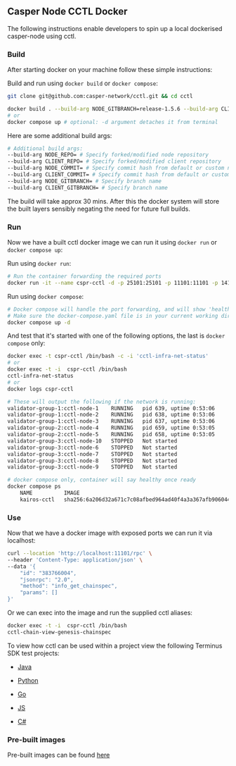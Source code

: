 ## Casper Node CCTL Docker

The following instructions enable developers to spin up a local dockerised casper-node using cctl.

### Build

After starting docker on your machine follow these simple instructions:

Build and run using `docker build` or `docker compose`:
```bash
git clone git@github.com:casper-network/cctl.git && cd cctl

docker build . --build-arg NODE_GITBRANCH=release-1.5.6 --build-arg CLIENT_GITBRANCH=release-2.0.0 -t cspr-cctl/release-1.5.6
# or
docker compose up # optional: -d argument detaches it from terminal
```

Here are some additional build args:
```bash
# Additional build args:
--build-arg NODE_REPO= # Specify forked/modified node repository
--build-arg CLIENT_REPO= # Specify forked/modified client repository
--build-arg NODE_COMMIT= # Specify commit hash from default or custom node repo
--build-arg CLIENT_COMMIT= # Specify commit hash from default or custom client repo
--build-arg NODE_GITBRANCH= # Specify branch name
--build-arg CLIENT_GITBRANCH= # Specify branch name
```

The build will take approx 30 mins. After this the docker system will store the built layers sensibly negating the need for future full builds.

### Run

Now we have a built cctl docker image we can run it using `docker run` or `docker compose up`:

Run using `docker run`:
```bash
# Run the container forwarding the required ports
docker run -it --name cspr-cctl -d -p 25101:25101 -p 11101:11101 -p 14101:14101 -p 18101:18101 cspr-cctl/release-1.5.6
```

Run using `docker compose`:
```bash
# Docker compose will handle the port forwarding, and will show 'healthy' once the first block is processed
# Make sure the docker-compose.yaml file is in your current working directory, or specify it using the `-f` flag
docker compose up -d
```

And test that it's started with one of the following options, the last is `docker compose` only:

```bash
docker exec -t cspr-cctl /bin/bash -c -i 'cctl-infra-net-status'
# or
docker exec -t -i  cspr-cctl /bin/bash
cctl-infra-net-status
# or
docker logs cspr-cctl

# These will output the following if the network is running:
validator-group-1:cctl-node-1    RUNNING   pid 639, uptime 0:53:06
validator-group-1:cctl-node-2    RUNNING   pid 638, uptime 0:53:06
validator-group-1:cctl-node-3    RUNNING   pid 637, uptime 0:53:06
validator-group-2:cctl-node-4    RUNNING   pid 659, uptime 0:53:05
validator-group-2:cctl-node-5    RUNNING   pid 658, uptime 0:53:05
validator-group-3:cctl-node-10   STOPPED   Not started
validator-group-3:cctl-node-6    STOPPED   Not started
validator-group-3:cctl-node-7    STOPPED   Not started
validator-group-3:cctl-node-8    STOPPED   Not started
validator-group-3:cctl-node-9    STOPPED   Not started
```

```bash
# docker compose only, container will say healthy once ready
docker compose ps
    NAME          IMAGE                                                                     COMMAND                  SERVICE   CREATED       STATUS                 PORTS
    kairos-cctl   sha256:6a206d32a671c7c08afbed964ad40f4a3a367afb9060442bb39866d22475c2a2   "/bin/bash -c 'sourc…"   cctl      2 hours ago   Up 2 hours (healthy)   0.0.0.0:11101->11101/tcp, :::11101->11101/tcp, 11102-11105/tcp, 0.0.0.0:14101->14101/tcp, :::14101->14101/tcp, 14102-14105/tcp, 0.0.0.0:18101->18101/tcp, :::18101->18101/tcp, 0.0.0.0:25101->25101/tcp, :::25101->25101/tcp, 18102-18105/tcp
```

### Use

Now that we have a docker image with exposed ports we can run it via localhost:

```bash
curl --location 'http://localhost:11101/rpc' \
--header 'Content-Type: application/json' \
--data '{
    "id": "383766004",
    "jsonrpc": "2.0",
    "method": "info_get_chainspec",
    "params": []
}'
```

Or we can exec into the image and run the supplied cctl aliases:

```bash
docker exec -t -i  cspr-cctl /bin/bash
cctl-chain-view-genesis-chainspec
```

To view how cctl can be used within a project view the following Terminus SDK test projects:

- [Java](https://github.com/casper-sdks/terminus-java-tests)

- [Python](https://github.com/casper-sdks/terminus-python-tests)

- [Go](https://github.com/casper-sdks/terminus-go-tests)

- [JS](https://github.com/casper-sdks/terminus-js-tests)

- [C#](https://github.com/casper-sdks/terminus-dotnet-tests)

### Pre-built images

Pre-built images can be found [here](https://hub.docker.com/repository/docker/stormeye2000/cspr-cctl/general)